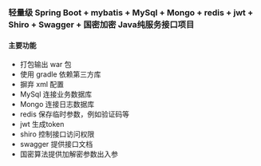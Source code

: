 ### 轻量级 Spring Boot + mybatis + MySql + Mongo + redis + jwt + Shiro + Swagger + 国密加密 Java纯服务接口项目
#### 主要功能
- 打包输出 war 包
- 使用 gradle 依赖第三方库
- 摒弃 xml 配置
- MySql 连接业务数据库
- Mongo 连接日志数据库
- redis 保存临时参数，例如验证码等
- jwt 生成token
- shiro 控制接口访问权限
- swagger 提供接口文档
- 国密算法提供加解密参数出入参